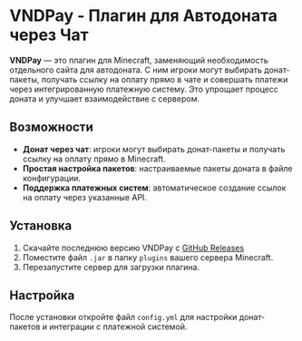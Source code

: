 # VNDPay - Плагин для Автодоната через Чат

**VNDPay** — это плагин для Minecraft, заменяющий необходимость отдельного сайта для автодоната. С ним игроки могут выбирать донат-пакеты, получать ссылку на оплату прямо в чате и совершать платежи через интегрированную платежную систему. Это упрощает процесс доната и улучшает взаимодействие с сервером.

## Возможности

- **Донат через чат**: игроки могут выбирать донат-пакеты и получать ссылку на оплату прямо в Minecraft.
- **Простая настройка пакетов**: настраиваемые пакеты доната в файле конфигурации.
- **Поддержка платежных систем**: автоматическое создание ссылок на оплату через указанные API.

## Установка

1. Скачайте последнюю версию VNDPay с [GitHub Releases](https://github.com/d1n3x3z7/VNDPay/releases/latest)
2. Поместите файл `.jar` в папку `plugins` вашего сервера Minecraft.
3. Перезапустите сервер для загрузки плагина.

## Настройка

После установки откройте файл `config.yml` для настройки донат-пакетов и интеграции с платежной системой.
